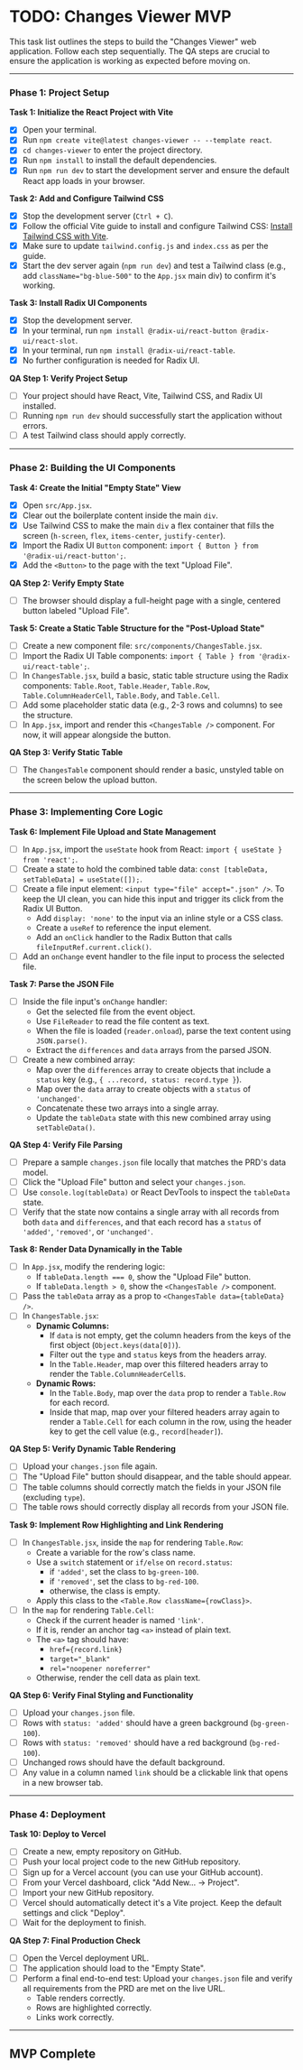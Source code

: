 # TODO: Changes Viewer MVP

This task list outlines the steps to build the "Changes Viewer" web application. Follow each step sequentially. The QA steps are crucial to ensure the application is working as expected before moving on.

---

### Phase 1: Project Setup

**Task 1: Initialize the React Project with Vite**
- [x] Open your terminal.
- [x] Run `npm create vite@latest changes-viewer -- --template react`.
- [x] `cd changes-viewer` to enter the project directory.
- [x] Run `npm install` to install the default dependencies.
- [x] Run `npm run dev` to start the development server and ensure the default React app loads in your browser.

**Task 2: Add and Configure Tailwind CSS**
- [x] Stop the development server (`Ctrl + C`).
- [x] Follow the official Vite guide to install and configure Tailwind CSS: [Install Tailwind CSS with Vite](https://tailwindcss.com/docs/guides/vite).
- [x] Make sure to update `tailwind.config.js` and `index.css` as per the guide.
- [x] Start the dev server again (`npm run dev`) and test a Tailwind class (e.g., add `className="bg-blue-500"` to the `App.jsx` main div) to confirm it's working.

**Task 3: Install Radix UI Components**
- [x] Stop the development server.
- [x] In your terminal, run `npm install @radix-ui/react-button @radix-ui/react-slot`.
- [x] In your terminal, run `npm install @radix-ui/react-table`.
- [x] No further configuration is needed for Radix UI.

**QA Step 1: Verify Project Setup**
- [ ] Your project should have React, Vite, Tailwind CSS, and Radix UI installed.
- [ ] Running `npm run dev` should successfully start the application without errors.
- [ ] A test Tailwind class should apply correctly.

---

### Phase 2: Building the UI Components

**Task 4: Create the Initial "Empty State" View**
- [x] Open `src/App.jsx`.
- [x] Clear out the boilerplate content inside the main `div`.
- [x] Use Tailwind CSS to make the main `div` a flex container that fills the screen (`h-screen`, `flex`, `items-center`, `justify-center`).
- [x] Import the Radix UI `Button` component: `import { Button } from '@radix-ui/react-button';`.
- [x] Add the `<Button>` to the page with the text "Upload File".

**QA Step 2: Verify Empty State**
- [ ] The browser should display a full-height page with a single, centered button labeled "Upload File".

**Task 5: Create a Static Table Structure for the "Post-Upload State"**
- [ ] Create a new component file: `src/components/ChangesTable.jsx`.
- [ ] Import the Radix UI Table components: `import { Table } from '@radix-ui/react-table';`.
- [ ] In `ChangesTable.jsx`, build a basic, static table structure using the Radix components: `Table.Root`, `Table.Header`, `Table.Row`, `Table.ColumnHeaderCell`, `Table.Body`, and `Table.Cell`.
- [ ] Add some placeholder static data (e.g., 2-3 rows and columns) to see the structure.
- [ ] In `App.jsx`, import and render this `<ChangesTable />` component. For now, it will appear alongside the button.

**QA Step 3: Verify Static Table**
- [ ] The `ChangesTable` component should render a basic, unstyled table on the screen below the upload button.

---

### Phase 3: Implementing Core Logic

**Task 6: Implement File Upload and State Management**
- [ ] In `App.jsx`, import the `useState` hook from React: `import { useState } from 'react';`.
- [ ] Create a state to hold the combined table data: `const [tableData, setTableData] = useState([]);`.
- [ ] Create a file input element: `<input type="file" accept=".json" />`. To keep the UI clean, you can hide this input and trigger its click from the Radix UI Button.
    - Add `display: 'none'` to the input via an inline style or a CSS class.
    - Create a `useRef` to reference the input element.
    - Add an `onClick` handler to the Radix Button that calls `fileInputRef.current.click()`.
- [ ] Add an `onChange` event handler to the file input to process the selected file.

**Task 7: Parse the JSON File**
- [ ] Inside the file input's `onChange` handler:
    - Get the selected file from the event object.
    - Use `FileReader` to read the file content as text.
    - When the file is loaded (`reader.onload`), parse the text content using `JSON.parse()`.
    - Extract the `differences` and `data` arrays from the parsed JSON.
- [ ] Create a new combined array:
    - Map over the `differences` array to create objects that include a `status` key (e.g., `{ ...record, status: record.type }`).
    - Map over the `data` array to create objects with a `status` of `'unchanged'`.
    - Concatenate these two arrays into a single array.
    - Update the `tableData` state with this new combined array using `setTableData()`.

**QA Step 4: Verify File Parsing**
- [ ] Prepare a sample `changes.json` file locally that matches the PRD's data model.
- [ ] Click the "Upload File" button and select your `changes.json`.
- [ ] Use `console.log(tableData)` or React DevTools to inspect the `tableData` state.
- [ ] Verify that the state now contains a single array with all records from both `data` and `differences`, and that each record has a `status` of `'added'`, `'removed'`, or `'unchanged'`.

**Task 8: Render Data Dynamically in the Table**
- [ ] In `App.jsx`, modify the rendering logic:
    - If `tableData.length === 0`, show the "Upload File" button.
    - If `tableData.length > 0`, show the `<ChangesTable />` component.
- [ ] Pass the `tableData` array as a prop to `<ChangesTable data={tableData} />`.
- [ ] In `ChangesTable.jsx`:
    - **Dynamic Columns:**
        - If `data` is not empty, get the column headers from the keys of the first object (`Object.keys(data[0])`).
        - Filter out the `type` and `status` keys from the headers array.
        - In the `Table.Header`, map over this filtered headers array to render the `Table.ColumnHeaderCell`s.
    - **Dynamic Rows:**
        - In the `Table.Body`, map over the `data` prop to render a `Table.Row` for each record.
        - Inside that map, map over your filtered headers array again to render a `Table.Cell` for each column in the row, using the header key to get the cell value (e.g., `record[header]`).

**QA Step 5: Verify Dynamic Table Rendering**
- [ ] Upload your `changes.json` file again.
- [ ] The "Upload File" button should disappear, and the table should appear.
- [ ] The table columns should correctly match the fields in your JSON file (excluding `type`).
- [ ] The table rows should correctly display all records from your JSON file.

**Task 9: Implement Row Highlighting and Link Rendering**
- [ ] In `ChangesTable.jsx`, inside the `map` for rendering `Table.Row`:
    - Create a variable for the row's class name.
    - Use a `switch` statement or `if/else` on `record.status`:
        - if `'added'`, set the class to `bg-green-100`.
        - if `'removed'`, set the class to `bg-red-100`.
        - otherwise, the class is empty.
    - Apply this class to the `<Table.Row className={rowClass}>`.
- [ ] In the `map` for rendering `Table.Cell`:
    - Check if the current header is named `'link'`.
    - If it is, render an anchor tag `<a>` instead of plain text.
    - The `<a>` tag should have:
        - `href={record.link}`
        - `target="_blank"`
        - `rel="noopener noreferrer"`
    - Otherwise, render the cell data as plain text.

**QA Step 6: Verify Final Styling and Functionality**
- [ ] Upload your `changes.json` file.
- [ ] Rows with `status: 'added'` should have a green background (`bg-green-100`).
- [ ] Rows with `status: 'removed'` should have a red background (`bg-red-100`).
- [ ] Unchanged rows should have the default background.
- [ ] Any value in a column named `link` should be a clickable link that opens in a new browser tab.

---

### Phase 4: Deployment

**Task 10: Deploy to Vercel**
- [ ] Create a new, empty repository on GitHub.
- [ ] Push your local project code to the new GitHub repository.
- [ ] Sign up for a Vercel account (you can use your GitHub account).
- [ ] From your Vercel dashboard, click "Add New... -> Project".
- [ ] Import your new GitHub repository.
- [ ] Vercel should automatically detect it's a Vite project. Keep the default settings and click "Deploy".
- [ ] Wait for the deployment to finish.

**QA Step 7: Final Production Check**
- [ ] Open the Vercel deployment URL.
- [ ] The application should load to the "Empty State".
- [ ] Perform a final end-to-end test: Upload your `changes.json` file and verify all requirements from the PRD are met on the live URL.
    - Table renders correctly.
    - Rows are highlighted correctly.
    - Links work correctly.

---
**MVP Complete**
---
